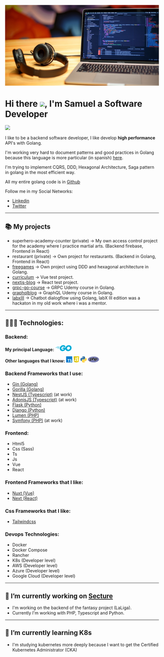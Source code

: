 <img src="upper.jpg">

 # Hi there <img src="https://media.giphy.com/media/hvRJCLFzcasrR4ia7z/giphy.gif" width="30px">, I'm Samuel a Software Developer

<img src="https://github-readme-stats.vercel.app/api?username=arkiant&show_icons=true&theme=radical&hide_title=true&show_icons=true&count_private=true" />

I like to be a backend software developer, I like develop **high performance** API's with Golang.

I'm working very hard to document patterns and good practices in Golang because this language is more particular (in spanish) [here](https://github.com/Arkiant/go-patterns).

I'm trying to implement CQRS, DDD, Hexagonal Architecture, Saga pattern in golang in the most efficient way.

All my entire golang code is in [Github](https://github.com/Arkiant?tab=repositories)

Follow me in my Social Networks:
- [Linkedin](https://es.linkedin.com/in/arkiant)
- [Twitter](https://twitter.com/arkiant_)

---

## 📚 My projects
- superhero-academy-counter (private) -> My own access control project for the academy where I practice martial arts. (Backend firebase, Frontend in React)
- restaurant (private) -> Own project for restaurants. (Backend in Golang, Frontend in React)
- [freegames](https://github.com/Arkiant/freegames) -> Own project using DDD and hexagonal architecture in Golang.
- [curriculum](https://github.com/Arkiant/curriculum) -> Vue test project.
- [nextjs-blog](https://github.com/Arkiant/nextjs-blog) -> React test project.
- [grpc-go-course](https://github.com/Arkiant/grpc-go-course) -> GRPC Udemy course in Golang.
- [graphqlblog](https://github.com/Arkiant/graphqlblog) -> GraphQL Udemy course in Golang.
- [labxIII](https://github.com/Arkiant/labxIII) -> Chatbot dialogflow using Golang, labX III edition was a hackaton in my old work where i was a mentor.

---

## 👨🏻‍💻 Technologies:

### **Backend:**

**My principal Language:** 
<code><img height="20" src="icons/go-logo-blue.svg"></code>

**Other languages that I know:**
<code><img height="20" src="icons/ts.png"></code>
<code><img height="20" src="icons/js.jpg"></code>
<code><img height="20" src="icons/python.svg"></code>
<code><img height="20" src="icons/php.png"></code>

### **Backend Frameworks that I use:**
- [Gin (Golang)](https://github.com/gin-gonic/gin#gin-web-framework)
- [Gorilla (Golang)](https://www.gorillatoolkit.org/)
- [NestJS (Typescript)](https://nestjs.com/) (at work)
- [AdonisJS (Typescript)](https://adonisjs.com/) (at work)
- [Flask (Python)](https://flask.palletsprojects.com/en/1.1.x/)
- [Django (Python)](https://www.djangoproject.com/)
- [Lumen (PHP)](https://lumen.laravel.com/)
- [Symfony (PHP)](https://symfony.com/) (at work)

### **Frontend:**
- Html5
- Css (Sass)
- Ts
- Js
- Vue
- React

### **Frontend Frameworks that I like:**
- [Nuxt (Vue)](https://nuxtjs.org/)
- [Next (React)](https://nextjs.org/)

### **Css Frameworks that I like:**
- [Tailwindcss](https://tailwindcss.com/)

### **Devops Technologies:**
- Docker
- Docker Compose
- Rancher
- K8s (Developer level)
- AWS (Developer level)
- Azure (Developer level)
- Google Cloud (Developer level)


---

## 🔭 I’m currently working on [Secture](https://github.com/secture)

- I'm working on the backend of the fantasy project (LaLiga). 
- Currently I'm working with PHP, Typescript and Python.

---

## 🌱 I’m currently learning K8s 

- I'm studying kubernetes more deeply because I want to get the Certified Kubernetes Administrator (CKA)
